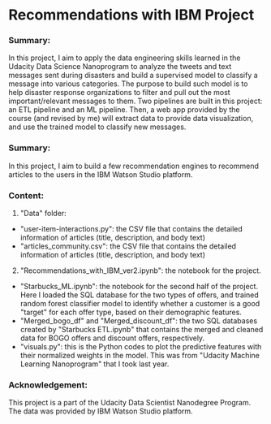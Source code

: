# Recommendations with IBM Project

### Summary:
In this project, I aim to apply the data engineering skills learned in the Udacity Data Science Nanoprogram to analyze the tweets and text messages sent during disasters and build a supervised model to classify a message into various categories. The purpose to build such model is to help disaster response organizations to filter and pull out the most important/relevant messages to them. Two pipelines are built in this project: an ETL pipeline and an ML pipeline. Then, a web app provided by the course (and revised by me) will extract data to provide data visualization, and use the trained model to classify new messages.  

### Summary:  
In this project, I aim to build a few recommendation engines to recommend articles to the users in the IBM Watson Studio platform. 

### Content:
1. "Data" folder:  
- "user-item-interactions.py": the CSV file that contains the detailed information of articles (title, description, and body text)  
- "articles_community.csv": the CSV file that contains the detailed information of articles (title, description, and body text)  
  
2. "Recommendations_with_IBM_ver2.ipynb": the notebook for the project. 
- "Starbucks_ML.ipynb": the notebook for the second half of the project. Here I loaded the SQL database for the two types of offers, and trained random forest classifier model to identify whether a customer is a good "target" for each offer type, based on their demographic features. 
- "Merged_bogo_df" and "Merged_discount_df": the two SQL databases created by "Starbucks ETL.ipynb" that contains the merged and cleaned data for BOGO offers and discount offers, respectively. 
- "visuals.py": this is the Python codes to plot the predictive features with their normalized weights in the model. This was from "Udacity Machine Learning Nanoprogram" that I took last year.

### Acknowledgement:
This project is a part of the Udacity Data Scientist Nanodegree Program. The data was provided by IBM Watson Studio platform.
